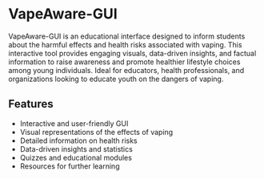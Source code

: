 # VapeAware-GUI

VapeAware-GUI is an educational interface designed to inform students about the harmful effects and health risks associated with vaping. This interactive tool provides engaging visuals, data-driven insights, and factual information to raise awareness and promote healthier lifestyle choices among young individuals. Ideal for educators, health professionals, and organizations looking to educate youth on the dangers of vaping.

## Features

- Interactive and user-friendly GUI
- Visual representations of the effects of vaping
- Detailed information on health risks
- Data-driven insights and statistics
- Quizzes and educational modules
- Resources for further learning
